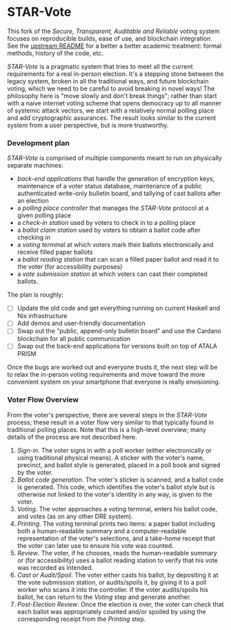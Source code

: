 STAR-Vote
===

This fork of the *Secure, Transparent, Auditable and Reliable* voting system
focuses on reproducible builds, ease of use, and blockchain integration.
See the [upstream README][1] for a better a better academic treatment: formal methods, history of the code, etc.

*STAR-Vote* is a pragmatic system that tries to meet all the current requirements for a real in-person election.
It's a stepping stone between the legacy system, broken in all the traditional ways,
and future blockchain voting, which we need to be careful to avoid breaking in novel ways!
The philosophy here is "move slowly and don't break things";
rather than start with a naive internet voting scheme that opens democracy up to all manner of systemic attack vectors,
we start with a relatively normal polling place and add cryptographic assurances.
The result looks similar to the current system from a user perspective, but is more trustworthy.

### Development plan

*STAR-Vote* is comprised of multiple components meant to run on physically separate machines:

- *back-end applications* that handle the generation of encryption keys, maintenance of a voter status database, maintenance of a public authenticated write-only bulletin board, and tallying of cast ballots after an election
- a *polling place controller* that manages the *STAR-Vote* protocol at a given polling place
- a *check-in station* used by voters to check in to a polling place
- a *ballot claim station* used by voters to obtain a ballot code after checking in
- a *voting terminal* at which voters mark their ballots electronically and receive filled paper ballots
- a *ballot reading station* that can scan a filled paper ballot and read it to the voter (for accessibility purposes)
- a *vote submission station* at which voters can cast their completed ballots. 

The plan is roughly:

- [ ] Update the old code and get everything running on current Haskell and Nix infrastructure
- [ ] Add demos and user-friendly documentation
- [ ] Swap out the "public, append-only bulletin board" and use the Cardano blockchain for all public communication
- [ ] Swap out the back-end applications for versions built on top of ATALA PRISM

Once the bugs are worked out and everyone trusts it, the next step will be to relax the in-person voting requirements
and move toward the more convenient system on your smartphone that everyone is really envisioning.

### Voter Flow Overview

From the voter's perspective, there are several steps in the *STAR-Vote* process; these result in a voter flow very similar to that typically found in traditional polling places. Note that this is a high-level overview; many details of the process are not described here.

1. *Sign-in*. The voter signs in with a poll worker (either electronically or using traditional physical means). A sticker with the voter's name, precinct, and ballot style is generated, placed in a poll book and signed by the voter.
2. *Ballot code generation*. The voter's sticker is scanned, and a ballot code is generated. This code, which identifies the voter's ballot style but is otherwise not linked to the voter's identity in any way, is given to the voter. 
3. *Voting*. The voter approaches a voting terminal, enters his ballot code, and votes (as on any other DRE system).
4. *Printing*. The voting terminal prints two items: a paper ballot including both a human-readable summary and a computer-readable representation of the voter's selections, and a take-home receipt that the voter can later use to ensure his vote was counted.
5. *Review*. The voter, if he chooses, reads the human-readable summary  or (for accessibility) uses a ballot reading station to verify that his vote was recorded as intended.
6. *Cast or Audit/Spoil*. The voter either casts his ballot, by depositing it at the vote submission station, or audits/spoils it, by giving it to a poll worker who scans it into the controller. If the voter audits/spoils his ballot, he can return to the *Voting* step and generate another.
7. *Post-Election Review*. Once the election is over, the voter can check that each ballot was appropriately counted and/or spoiled by using the corresponding receipt from the *Printing* step.

[1]: https://github.com/FreeAndFair/STAR-Vote

